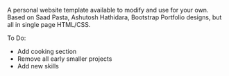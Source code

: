 A personal website template available to modify and use for your own. Based on Saad Pasta, Ashutosh Hathidara, Bootstrap Portfolio designs, but all in single page HTML/CSS.

To Do:
- Add cooking section
- Remove all early smaller projects
- Add new skills